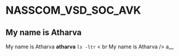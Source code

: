 # NASSCOM_VSD_SOC_AVK
## My name is Atharva
My name is Atharva
**atharva**
`ls -ltr`
 < br My name is Atharva />
a__
